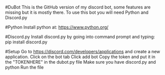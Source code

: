 #DuBot
This is the GitHub version of my discord bot, some features are missing but it is mostly there.
To use this bot you will need Python and Discord.py

#Python
Install python at: https://www.python.org/

#Discord.py
Install discord.py by going into command prompt and typing:
pip install discord.py

#Setup
Go to https://discord.com/developers/applications and create a new application.
Click on the bot tab
Click add bot
Copy the token and put it in the "TOKENHERE" in the dubot.py file
Make sure you have discord.py and python
Run the file
